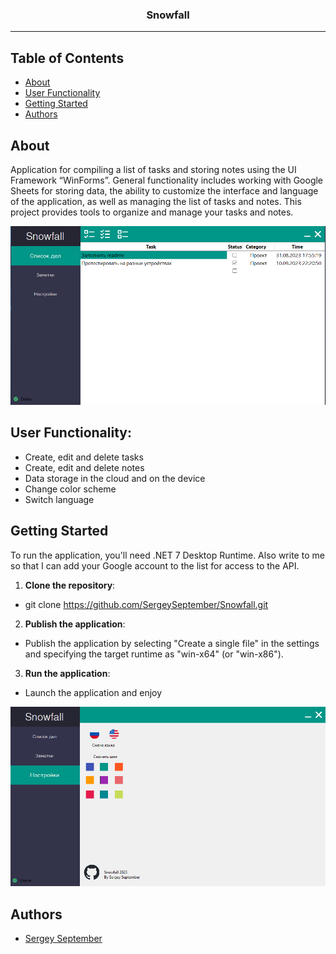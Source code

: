 <h3 align="center">Snowfall</h3>

---

## Table of Contents

- [About](#about)
- [User Functionality](#User_Functionality)
- [Getting Started](#getting_started)
- [Authors](#authors)

## About <a name = "about"></a>

Application for compiling a list of tasks and storing notes using the UI Framework “WinForms”. General functionality includes working with Google Sheets for storing data, the ability to customize the interface and language of the application, as well as managing the list of tasks and notes. This project provides tools to organize and manage your tasks and notes.

<p align="center">
  <a href="" rel="noopener">
 <img src="https://github.com/SergeySeptember/Snowfall/blob/master/Screenshot_1.png?raw=true" alt="Project logo"></a>
</p>

## User Functionality: <a name = "User_Functionality"></a>
- Create, edit and delete tasks
- Create, edit and delete notes
- Data storage in the cloud and on the device
- Change color scheme
- Switch language

## Getting Started <a name = "getting_started"></a>

To run the application, you'll need .NET 7 Desktop Runtime.
Also write to me so that I can add your Google account to the list for access to the API.

1. **Clone the repository**:

- git clone https://github.com/SergeySeptember/Snowfall.git

2. **Publish the application**:

- Publish the application by selecting "Create a single file" in the settings and specifying the target runtime as "win-x64" (or "win-x86").

3. **Run the application**:

- Launch the application and enjoy

<p align="center">
  <a href="" rel="noopener">
 <img src="https://github.com/SergeySeptember/Snowfall/blob/master/Screenshot_2.png?raw=true"></a>
</p>

## Authors <a name = "authors"></a>

- [Sergey September](https://github.com/SergeySeptember)
